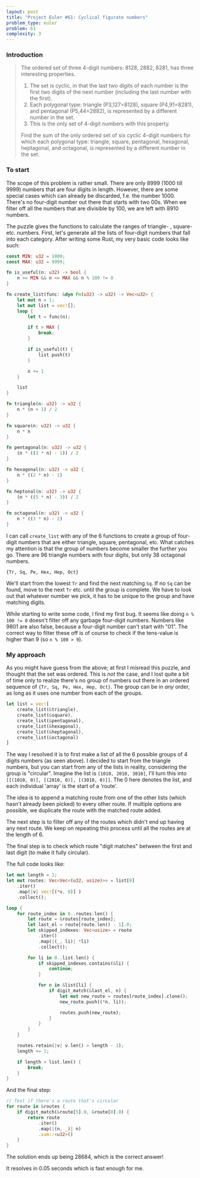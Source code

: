 ```yaml
---
layout: post
title: "Project Euler #61: Cyclical figurate numbers"
problem_type: euler
problem: 61
complexity: 3
---
```


### Introduction

> The ordered set of three 4-digit numbers: 8128, 2882, 8281, has three interesting properties.
>
> 1. The set is cyclic, in that the last two digits of each number is the first two digits of the next number (including the last number with the first).
> 2. Each polygonal type: triangle (P3,127=8128), square (P4,91=8281), and pentagonal (P5,44=2882), is represented by a different number in the set.
> 3. This is the only set of 4-digit numbers with this property.
>
> Find the sum of the only ordered set of six cyclic 4-digit numbers for which each polygonal type: triangle, square, pentagonal, hexagonal, heptagonal, and octagonal, is represented by a different number in the set.

### To start

The scope of this problem is rather small. There are only 8999 (1000 till 9999) numbers that are four digits in length. However, there are some special cases which can already be discarded, f.e. the number 1000. There's no four-digit number out there that starts with two 00s. When we filter off all the numbers that are divisible by 100, we are left with 8910 numbers.

The puzzle gives the functions to calculate the ranges of triangle- , square- etc. numbers. First, let's generate all the lists of four-digit numbers that fall into each category. After writing some Rust, my very basic code looks like such:

```rust
const MIN: u32 = 1000;
const MAX: u32 = 9999;

fn is_useful(n: u32) -> bool {
    n >= MIN && n <= MAX && n % 100 != 0
}

fn create_list(func: &dyn Fn(u32) -> u32) -> Vec<u32> {
    let mut n = 1;
    let mut list = vec![];
    loop {
        let t = func(n);

        if t > MAX {
            break;
        }

        if is_useful(t) {
            list.push(t)
        }

        n += 1
    }

    list
}

fn triangle(n: u32) -> u32 {
    n * (n + 1) / 2
}

fn square(n: u32) -> u32 {
    n * n
}

fn pentagonal(n: u32) -> u32 {
    (n * ((3 * n) - 1)) / 2
}

fn hexagonal(n: u32) -> u32 {
    n * ((2 * n) - 1)
}

fn heptonal(n: u32) -> u32 {
    (n * ((5 * n) - 3)) / 2
}

fn octagonal(n: u32) -> u32 {
    n * ((3 * n) - 2)
}
```

I can call `create_list` with any of the 6 functions to create a group of four-digit numbers that are either triangle, square, pentagonal, etc. What catches my attention is that the group of numbers become smaller the further you go. There are 96 triangle numbers with four digits, but only 38 octagonal numbers.

```
{Tr, Sq, Pe, Hex, Hep, Oct}
```

We'll start from the lowest `Tr` and find the next matching `Sq`. If no `Sq` can be found, move to the next `Tr` etc. until the group is complete. We have to look out that whatever number we pick, it has to be unique to the group and have matching digits.

While starting to write some code, I find my first bug. It seems like doing `n % 100 != 0` doesn't filter off any garbage four-digit numbers. Numbers like 9801 are also false, because a four-digit number can't start with "01". The correct way to filter these off is of course to check if the tens-value is higher than 9 (so `n % 100 > 9`).

### My approach

As you might have guess from the above; at first I misread this puzzle, and thought that the set was ordered. This is _not_ the case, and I lost quite a bit of time only to realize there's no group of numbers out there in an ordered sequence of `{Tr, Sq, Pe, Hex, Hep, Oct}`. The group can be in _any_ order, as long as it uses one number from each of the groups.

```rust
let list = vec![
    create_list(&triangle),
    create_list(&square),
    create_list(&pentagonal),
    create_list(&hexagonal),
    create_list(&heptagonal),
    create_list(&octagonal)
]
```

The way I resolved it is to first make a list of all the 6 possible groups of 4 digits numbers (as seen above). I decided to start from the triangle numbers, but you can start from any of the lists in reality, considering the group is "circular". Imagine the list is `[1010, 2010, 3010]`, I'll turn this into `[[(1010, 0)], [(2010, 0)], [(3010, 0)]]`. The 0 here denotes the list, and each individual 'array' is the start of a 'route'.

The idea is to append a matching route from one of the other lists (which hasn't already been picked) to every other route. If multiple options are possible, we duplicate the route with the matched route added.

The next step is to filter off any of the routes which didn't end up having any next route. We keep on repeating this process until all the routes are at the length of 6.

The final step is to check which route "digit matches" between the first and last digit (to make it fully circular).

The full code looks like:

```rust
let mut length = 1;
let mut routes: Vec<Vec<(u32, usize)>> = list[0]
    .iter()
    .map(|v| vec![(*v, 0)] )
    .collect();

loop {
    for route_index in 0..routes.len() {
        let route = &routes[route_index];
        let last_el = route[route.len() - 1].0;
        let skipped_indexes: Vec<usize> = route
            .iter()
            .map(|(_, li)| *li)
            .collect();

        for li in 0..list.len() {
            if skipped_indexes.contains(&li) {
                continue;
            }

            for n in &list[li] {
                if digit_match(&last_el, n) {
                    let mut new_route = routes[route_index].clone();
                    new_route.push((*n, li));

                    routes.push(new_route);
                }
            }
        }
    }

    routes.retain(|v| v.len() > length - 1);
    length += 1;

    if length > list.len() {
        break;
    }
}
```

And the final step:

```rust
// Test if there's a route that's circular
for route in &routes {
    if digit_match(&route[5].0, &route[0].0) {
        return route
            .iter()
            .map(|(n, _)| n)
            .sum::<u32>()
    }
}
```

The solution ends up being 28684, which is the correct answer!

It resolves in 0.05 seconds which is fast enough for me.

